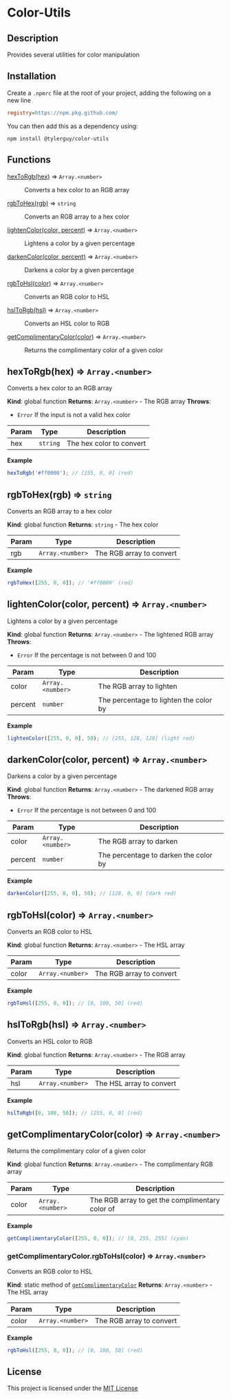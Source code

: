 # Color-Utils

## Description

Provides several utilities for color manipulation

## Installation

Create a `.npmrc` file at the root of your project, adding the following on a new line

```ini
registry=https://npm.pkg.github.com/
```

You can then add this as a dependency using:

```shell
npm install @tylerguy/color-utils
```

## Functions

<dl>
<dt><a href="#hexToRgb">hexToRgb(hex)</a> ⇒ <code>Array.&lt;number&gt;</code></dt>
<dd><p>Converts a hex color to an RGB array</p>
</dd>
<dt><a href="#rgbToHex">rgbToHex(rgb)</a> ⇒ <code>string</code></dt>
<dd><p>Converts an RGB array to a hex color</p>
</dd>
<dt><a href="#lightenColor">lightenColor(color, percent)</a> ⇒ <code>Array.&lt;number&gt;</code></dt>
<dd><p>Lightens a color by a given percentage</p>
</dd>
<dt><a href="#darkenColor">darkenColor(color, percent)</a> ⇒ <code>Array.&lt;number&gt;</code></dt>
<dd><p>Darkens a color by a given percentage</p>
</dd>
<dt><a href="#rgbToHsl">rgbToHsl(color)</a> ⇒ <code>Array.&lt;number&gt;</code></dt>
<dd><p>Converts an RGB color to HSL</p>
</dd>
<dt><a href="#hslToRgb">hslToRgb(hsl)</a> ⇒ <code>Array.&lt;number&gt;</code></dt>
<dd><p>Converts an HSL color to RGB</p>
</dd>
<dt><a href="#getComplimentaryColor">getComplimentaryColor(color)</a> ⇒ <code>Array.&lt;number&gt;</code></dt>
<dd><p>Returns the complimentary color of a given color</p>
</dd>
</dl>

<a name="hexToRgb"></a>

## hexToRgb(hex) ⇒ <code>Array.&lt;number&gt;</code>

Converts a hex color to an RGB array

**Kind**: global function
**Returns**: <code>Array.&lt;number&gt;</code> - The RGB array
**Throws**:

- <code>Error</code> If the input is not a valid hex color

| Param | Type | Description |
| --- | --- | --- |
| hex | <code>string</code> | The hex color to convert |

**Example**

```js
hexToRgb('#ff0000'); // [255, 0, 0] (red)
```

<a name="rgbToHex"></a>

## rgbToHex(rgb) ⇒ <code>string</code>

Converts an RGB array to a hex color

**Kind**: global function
**Returns**: <code>string</code> - The hex color

| Param | Type | Description |
| --- | --- | --- |
| rgb | <code>Array.&lt;number&gt;</code> | The RGB array to convert |

**Example**

```js
rgbToHex([255, 0, 0]); // '#ff0000' (red)
```

<a name="lightenColor"></a>

## lightenColor(color, percent) ⇒ <code>Array.&lt;number&gt;</code>

Lightens a color by a given percentage

**Kind**: global function
**Returns**: <code>Array.&lt;number&gt;</code> - The lightened RGB array
**Throws**:

- <code>Error</code> If the percentage is not between 0 and 100

| Param | Type | Description |
| --- | --- | --- |
| color | <code>Array.&lt;number&gt;</code> | The RGB array to lighten |
| percent | <code>number</code> | The percentage to lighten the color by |

**Example**

```js
lightenColor([255, 0, 0], 50); // [255, 128, 128] (light red)
```

<a name="darkenColor"></a>

## darkenColor(color, percent) ⇒ <code>Array.&lt;number&gt;</code>

Darkens a color by a given percentage

**Kind**: global function
**Returns**: <code>Array.&lt;number&gt;</code> - The darkened RGB array
**Throws**:

- <code>Error</code> If the percentage is not between 0 and 100

| Param | Type | Description |
| --- | --- | --- |
| color | <code>Array.&lt;number&gt;</code> | The RGB array to darken |
| percent | <code>number</code> | The percentage to darken the color by |

**Example**

```js
darkenColor([255, 0, 0], 50); // [128, 0, 0] (dark red)
```

<a name="rgbToHsl"></a>

## rgbToHsl(color) ⇒ <code>Array.&lt;number&gt;</code>

Converts an RGB color to HSL

**Kind**: global function
**Returns**: <code>Array.&lt;number&gt;</code> - The HSL array

| Param | Type | Description |
| --- | --- | --- |
| color | <code>Array.&lt;number&gt;</code> | The RGB array to convert |

**Example**

```js
rgbToHsl([255, 0, 0]); // [0, 100, 50] (red)
```

<a name="hslToRgb"></a>

## hslToRgb(hsl) ⇒ <code>Array.&lt;number&gt;</code>

Converts an HSL color to RGB

**Kind**: global function
**Returns**: <code>Array.&lt;number&gt;</code> - The RGB array

| Param | Type | Description |
| --- | --- | --- |
| hsl | <code>Array.&lt;number&gt;</code> | The HSL array to convert |

**Example**

```js
hslToRgb([0, 100, 50]); // [255, 0, 0] (red)
```

<a name="getComplimentaryColor"></a>

## getComplimentaryColor(color) ⇒ <code>Array.&lt;number&gt;</code>

Returns the complimentary color of a given color

**Kind**: global function
**Returns**: <code>Array.&lt;number&gt;</code> - The complimentary RGB array

| Param | Type | Description |
| --- | --- | --- |
| color | <code>Array.&lt;number&gt;</code> | The RGB array to get the complimentary color of |

**Example**

```js
getComplimentaryColor([255, 0, 0]); // [0, 255, 255] (cyan)
```

<a name="getComplimentaryColor.rgbToHsl"></a>

### getComplimentaryColor.rgbToHsl(color) ⇒ <code>Array.&lt;number&gt;</code>

Converts an RGB color to HSL

**Kind**: static method of [<code>getComplimentaryColor</code>](#getComplimentaryColor)
**Returns**: <code>Array.&lt;number&gt;</code> - The HSL array

| Param | Type | Description |
| --- | --- | --- |
| color | <code>Array.&lt;number&gt;</code> | The RGB array to convert |

**Example**

```js
rgbToHsl([255, 0, 0]); // [0, 100, 50] (red)
```

## License

This project is licensed under the [MIT License](LICENSE)

